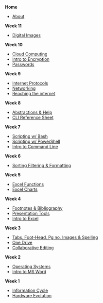 **Home**
- [About](/)

<!-- **Week 13**
- [Feedback in Teams](wk13/feedback.md) -->

<!-- **Week 12**
- [Flowcharts](wk12/flowcharts.md)
- [Architecture Diagrams](wk12/deployment_diagrams.md) -->

**Week 11**
- [Digital Images](wk11/images_resolution.md)
<!-- - [Image Compression](wk11/image_compression.md) -->
<!-- - [Diagramming Tools](wk11/diagramming_software.md) -->

**Week 10**
- [Cloud Computing](wk10/cloud_computing.md)
- [Intro to Encryption](wk10/intro_encryption.md)
- [Passwords](wk10/passwords.md)

**Week 9**
- [Internet Protocols](wk9/internet_protocols.md)
- [Networking](wk9/networking_pt1.md)
- [Reaching the internet](wk9/reaching_internet.md)

**Week 8**
- [Abstractions & Help](wk8/asking_help.md)
- [CLI Reference Sheet](https://docs.google.com/document/d/1pnQ7B7QLYuUfqYSDQ34s5BnwJm47yMY829Z7SyEgLIA/edit)

**Week 7**
- [Scripting w/ Bash ](wk7/bash_scripting.md)
- [Scripting w/ PowerShell](wk7/pwsh_scripting.md)
- [Intro to Command Line](wk7/intro-command-line.md)

**Week 6**
- [Sorting Filtering & Formatting](wk6/sorting-filtering-formatting.md)

**Week 5**
- [Excel Functions](wk5/excel_functions.md)
- [Excel Charts](wk5/excel_chart.md)

**Week 4**
- [Footnotes & Bibliography](wk4/footnotes-bibliography.md)
- [Presentation Tools](wk4/presentation-software.md)
- [Intro to Excel](wk4/intro-excel.md)

**Week 3**
- [Tabs, Foot-Head, Pg no, Images & Spelling](wk3/tab-foot-head-pg-images-review.md)
- [One Drive](wk3/one-drive.md)
- [Collaborative Editing](wk3/collaborative-editing.md)

**Week 2**
- [Operating Systems](wk2/operating_systems.md)
- [Intro to MS Word](wk2/intro-word.md)

**Week 1**
- [Information Cycle](wk1/information_cycle.md)
- [Hardware Evolution](wk1/evolution_computers.md)
